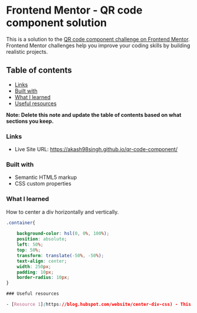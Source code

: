 # Frontend Mentor - QR code component solution

This is a solution to the [QR code component challenge on Frontend Mentor](https://www.frontendmentor.io/challenges/qr-code-component-iux_sIO_H). Frontend Mentor challenges help you improve your coding skills by building realistic projects. 

## Table of contents


- [Links](#links)
- [Built with](#built-with)
- [What I learned](#what-i-learned)
- [Useful resources](#useful-resources)

**Note: Delete this note and update the table of contents based on what sections you keep.**

### Links

- Live Site URL: https://akash98singh.github.io/qr-code-component/

### Built with

- Semantic HTML5 markup
- CSS custom properties

### What I learned

How to center a div horizontally and vertically.

```css
.container{
    
    background-color: hsl(0, 0%, 100%);
    position: absolute;
    left: 50%;
    top: 50%;
    transform: translate(-50%, -50%);
    text-align: center;
    width: 250px;
    padding: 10px;
    border-radius: 10px;
}

### Useful resources

- [Resource 1](https://blog.hubspot.com/website/center-div-css) - This helped me learn how to center divs horizontally and vertically.

